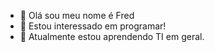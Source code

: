 - 👋 Olá sou meu nome é Fred
- 👀 Estou interessado em programar!
- 🌱 Atualmente estou aprendendo TI em geral.

<!---
ffdl1/ffdl1 is a ✨ special ✨ repository because its `README.md` (this file) appears on your GitHub profile.
You can click the Preview link to take a look at your changes.
--->

